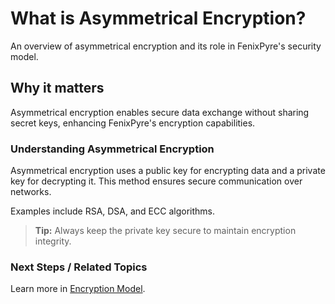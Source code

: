 # What is Asymmetrical Encryption?

An overview of asymmetrical encryption and its role in FenixPyre's security model.


## Why it matters
Asymmetrical encryption enables secure data exchange without sharing secret keys, enhancing FenixPyre's encryption capabilities.

### Understanding Asymmetrical Encryption
Asymmetrical encryption uses a public key for encrypting data and a private key for decrypting it. This method ensures secure communication over networks.

Examples include RSA, DSA, and ECC algorithms.

> **Tip:** Always keep the private key secure to maintain encryption integrity.

### Next Steps / Related Topics
Learn more in [Encryption Model](/02-core-concepts/encryption-model).
